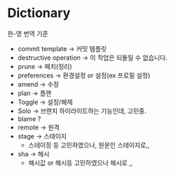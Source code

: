 # Dictionary

한-영 번역 기준 





- commit template -> 커밋 템플릿
- destructive operation -> 이 작업은 되돌릴 수 없습니다.
- prune -> 페치(정리)
- preferences -> 환경설정 or 설정(ex 프로필 설정)
- amend -> 수정
- plan -> 플랜
- Toggle -> 설정/해제
- Solo -> 브랜치 하이라이트하는 기능인데, 고민중.
- blame ?
- remote -> 원격
- stage -> 스테이지
  - 스테이징 등 고민하였으나, 원문인 스테이지로,,
- sha -> 해시 
  - 해시값 or 해시등 고민하였으나 해시로 ,,